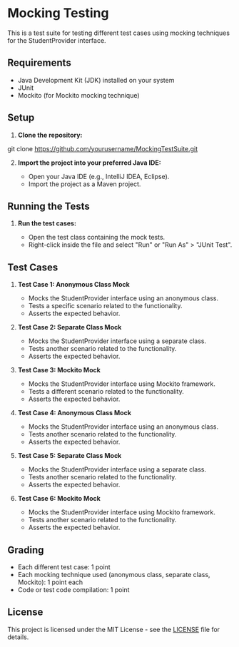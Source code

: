 # Mocking Testing

This is a test suite for testing different test cases using mocking techniques for the StudentProvider interface.

## Requirements

- Java Development Kit (JDK) installed on your system
- JUnit
- Mockito (for Mockito mocking technique)

## Setup

1. **Clone the repository:**

git clone https://github.com/yourusername/MockingTestSuite.git


2. **Import the project into your preferred Java IDE:**

   - Open your Java IDE (e.g., IntelliJ IDEA, Eclipse).
   - Import the project as a Maven project.

## Running the Tests

1. **Run the test cases:**

   - Open the test class containing the mock tests.
   - Right-click inside the file and select "Run" or "Run As" > "JUnit Test".

## Test Cases

1. **Test Case 1: Anonymous Class Mock**
   - Mocks the StudentProvider interface using an anonymous class.
   - Tests a specific scenario related to the functionality.
   - Asserts the expected behavior.

2. **Test Case 2: Separate Class Mock**
   - Mocks the StudentProvider interface using a separate class.
   - Tests another scenario related to the functionality.
   - Asserts the expected behavior.

3. **Test Case 3: Mockito Mock**
   - Mocks the StudentProvider interface using Mockito framework.
   - Tests a different scenario related to the functionality.
   - Asserts the expected behavior.

4. **Test Case 4: Anonymous Class Mock**
   - Mocks the StudentProvider interface using an anonymous class.
   - Tests another scenario related to the functionality.
   - Asserts the expected behavior.

5. **Test Case 5: Separate Class Mock**
   - Mocks the StudentProvider interface using a separate class.
   - Tests another scenario related to the functionality.
   - Asserts the expected behavior.

6. **Test Case 6: Mockito Mock**
   - Mocks the StudentProvider interface using Mockito framework.
   - Tests another scenario related to the functionality.
   - Asserts the expected behavior.

## Grading

- Each different test case: 1 point
- Each mocking technique used (anonymous class, separate class, Mockito): 1 point each
- Code or test code compilation: 1 point

## License

This project is licensed under the MIT License - see the [LICENSE](LICENSE) file for details.

